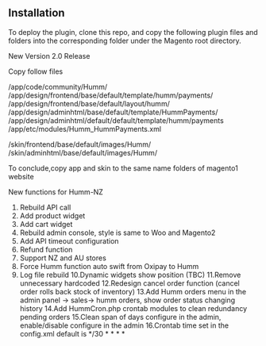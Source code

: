 
## Installation

To deploy the plugin, clone this repo, and copy the following plugin files and folders into the corresponding folder under the Magento root directory.


New Version 2.0 Release 

Copy follow files 

/app/code/community/Humm/
/app/design/frontend/base/default/template/humm/payments/
/app/design/frontend/base/default/layout/humm/
/app/design/adminhtml/base/default/template/HummPayments/
/app/design/adminhtml/default/default/template/humm/payments
/app/etc/modules/Humm_HummPayments.xml

/skin/frontend/base/default/images/Humm/
/skin/adminhtml/base/default/images/Humm/


To conclude,copy app and skin to the same name folders of magento1 website


New functions for Humm-NZ

1. Rebuild API call 
2. Add product widget 
3. Add cart widget
4. Rebuild admin console, style is same to Woo and Magento2
5. Add API timeout configuration 
6. Refund  function 
7. Support NZ and AU stores 
8. Force Humm function auto swift from Oxipay to Humm
9. Log file rebuild 
10.Dynamic widgets show position (TBC)
11.Remove unnecessary hardcoded
12.Redesign cancel order function (cancel order rolls back stock of inventory)
13.Add Humm orders menu in the admin panel -> sales-> humm orders, show order status changing history 
14.Add HummCron.php crontab modules to clean redundancy pending orders 
15.Clean span of days configure in the admin, enable/disable configure in the admin
16.Crontab time set in the config.xml default is  */30 * * * *




